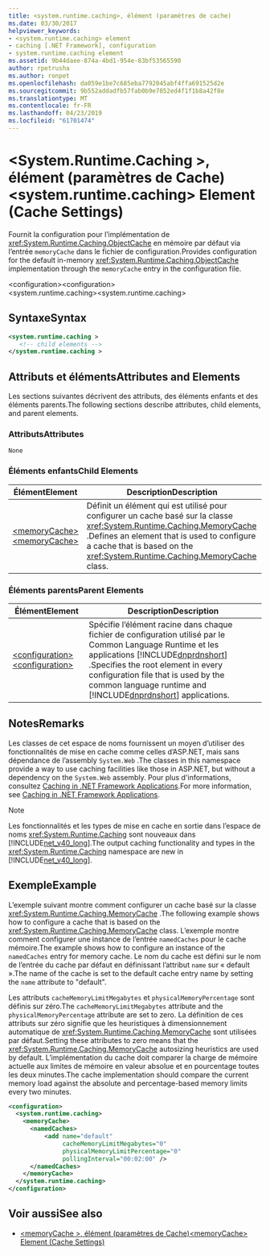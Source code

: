 ```yaml
---
title: <system.runtime.caching>, élément (paramètres de cache)
ms.date: 03/30/2017
helpviewer_keywords:
- <system.runtime.caching> element
- caching [.NET Framework], configuration
- system.runtime.caching element
ms.assetid: 9b44daee-874a-4bd1-954e-83bf53565590
author: rpetrusha
ms.author: ronpet
ms.openlocfilehash: da059e1be7c685eba7792045abf4ffa691525d2e
ms.sourcegitcommit: 9b552addadfb57fab0b9e7852ed4f1f1b8a42f8e
ms.translationtype: MT
ms.contentlocale: fr-FR
ms.lasthandoff: 04/23/2019
ms.locfileid: "61701474"
---
```

# <a name="systemruntimecaching-element-cache-settings"></a><span data-ttu-id="840b7-102">\<System.Runtime.Caching >, élément (paramètres de Cache)</span><span class="sxs-lookup"><span data-stu-id="840b7-102">\<system.runtime.caching> Element (Cache Settings)</span></span>
<span data-ttu-id="840b7-103">Fournit la configuration pour l’implémentation de <xref:System.Runtime.Caching.ObjectCache> en mémoire par défaut via l’entrée `memoryCache` dans le fichier de configuration.</span><span class="sxs-lookup"><span data-stu-id="840b7-103">Provides configuration for the default in-memory <xref:System.Runtime.Caching.ObjectCache> implementation through the `memoryCache` entry in the configuration file.</span></span>  
  
 <span data-ttu-id="840b7-104">\<configuration></span><span class="sxs-lookup"><span data-stu-id="840b7-104">\<configuration></span></span>  
<span data-ttu-id="840b7-105">\<system.runtime.caching></span><span class="sxs-lookup"><span data-stu-id="840b7-105">\<system.runtime.caching></span></span>  
  
## <a name="syntax"></a><span data-ttu-id="840b7-106">Syntaxe</span><span class="sxs-lookup"><span data-stu-id="840b7-106">Syntax</span></span>  
  
```xml  
<system.runtime.caching >  
   <!-- child elements -->  
</system.runtime.caching >  
```  
  
## <a name="attributes-and-elements"></a><span data-ttu-id="840b7-107">Attributs et éléments</span><span class="sxs-lookup"><span data-stu-id="840b7-107">Attributes and Elements</span></span>  
 <span data-ttu-id="840b7-108">Les sections suivantes décrivent des attributs, des éléments enfants et des éléments parents.</span><span class="sxs-lookup"><span data-stu-id="840b7-108">The following sections describe attributes, child elements, and parent elements.</span></span>  
  
### <a name="attributes"></a><span data-ttu-id="840b7-109">Attributs</span><span class="sxs-lookup"><span data-stu-id="840b7-109">Attributes</span></span>  
 `None`  
  
### <a name="child-elements"></a><span data-ttu-id="840b7-110">Éléments enfants</span><span class="sxs-lookup"><span data-stu-id="840b7-110">Child Elements</span></span>  
  
|<span data-ttu-id="840b7-111">Élément</span><span class="sxs-lookup"><span data-stu-id="840b7-111">Element</span></span>|<span data-ttu-id="840b7-112">Description</span><span class="sxs-lookup"><span data-stu-id="840b7-112">Description</span></span>|  
|-------------|-----------------|  
|[<span data-ttu-id="840b7-113">\<memoryCache></span><span class="sxs-lookup"><span data-stu-id="840b7-113">\<memoryCache></span></span>](../../../../../docs/framework/configure-apps/file-schema/runtime/memorycache-element-cache-settings.md)|<span data-ttu-id="840b7-114">Définit un élément qui est utilisé pour configurer un cache basé sur la classe <xref:System.Runtime.Caching.MemoryCache> .</span><span class="sxs-lookup"><span data-stu-id="840b7-114">Defines an element that is used to configure a cache that is based on the <xref:System.Runtime.Caching.MemoryCache> class.</span></span>|  
  
### <a name="parent-elements"></a><span data-ttu-id="840b7-115">Éléments parents</span><span class="sxs-lookup"><span data-stu-id="840b7-115">Parent Elements</span></span>  
  
|<span data-ttu-id="840b7-116">Élément</span><span class="sxs-lookup"><span data-stu-id="840b7-116">Element</span></span>|<span data-ttu-id="840b7-117">Description</span><span class="sxs-lookup"><span data-stu-id="840b7-117">Description</span></span>|  
|-------------|-----------------|  
|[<span data-ttu-id="840b7-118">\<configuration></span><span class="sxs-lookup"><span data-stu-id="840b7-118">\<configuration></span></span>](../../../../../docs/framework/configure-apps/file-schema/configuration-element.md)|<span data-ttu-id="840b7-119">Spécifie l’élément racine dans chaque fichier de configuration utilisé par le Common Language Runtime et les applications [!INCLUDE[dnprdnshort](../../../../../includes/dnprdnshort-md.md)] .</span><span class="sxs-lookup"><span data-stu-id="840b7-119">Specifies the root element in every configuration file that is used by the common language runtime and [!INCLUDE[dnprdnshort](../../../../../includes/dnprdnshort-md.md)] applications.</span></span>|  
  
## <a name="remarks"></a><span data-ttu-id="840b7-120">Notes</span><span class="sxs-lookup"><span data-stu-id="840b7-120">Remarks</span></span>  
 <span data-ttu-id="840b7-121">Les classes de cet espace de noms fournissent un moyen d’utiliser des fonctionnalités de mise en cache comme celles d’ASP.NET, mais sans dépendance de l’assembly `System.Web` .</span><span class="sxs-lookup"><span data-stu-id="840b7-121">The classes in this namespace provide a way to use caching facilities like those in ASP.NET, but without a dependency on the `System.Web` assembly.</span></span> <span data-ttu-id="840b7-122">Pour plus d'informations, consultez [Caching in .NET Framework Applications](../../../../../docs/framework/performance/caching-in-net-framework-applications.md).</span><span class="sxs-lookup"><span data-stu-id="840b7-122">For more information, see [Caching in .NET Framework Applications](../../../../../docs/framework/performance/caching-in-net-framework-applications.md).</span></span>  
  
> [!NOTE]
>  <span data-ttu-id="840b7-123">Les fonctionnalités et les types de mise en cache en sortie dans l’espace de noms <xref:System.Runtime.Caching> sont nouveaux dans [!INCLUDE[net_v40_long](../../../../../includes/net-v40-long-md.md)].</span><span class="sxs-lookup"><span data-stu-id="840b7-123">The output caching functionality and types in the <xref:System.Runtime.Caching> namespace are new in [!INCLUDE[net_v40_long](../../../../../includes/net-v40-long-md.md)].</span></span>  
  
## <a name="example"></a><span data-ttu-id="840b7-124">Exemple</span><span class="sxs-lookup"><span data-stu-id="840b7-124">Example</span></span>  
 <span data-ttu-id="840b7-125">L’exemple suivant montre comment configurer un cache basé sur la classe <xref:System.Runtime.Caching.MemoryCache> .</span><span class="sxs-lookup"><span data-stu-id="840b7-125">The following example shows how to configure a cache that is based on the <xref:System.Runtime.Caching.MemoryCache> class.</span></span> <span data-ttu-id="840b7-126">L’exemple montre comment configurer une instance de l’entrée `namedCaches` pour le cache mémoire.</span><span class="sxs-lookup"><span data-stu-id="840b7-126">The example shows how to configure an instance of the `namedCaches` entry for memory cache.</span></span> <span data-ttu-id="840b7-127">Le nom du cache est défini sur le nom de l’entrée du cache par défaut en définissant l’attribut `name` sur « default ».</span><span class="sxs-lookup"><span data-stu-id="840b7-127">The name of the cache is set to the default cache entry name by setting the `name` attribute to "default".</span></span>  
  
 <span data-ttu-id="840b7-128">Les attributs `cacheMemoryLimitMegabytes` et `physicalMemoryPercentage` sont définis sur zéro.</span><span class="sxs-lookup"><span data-stu-id="840b7-128">The `cacheMemoryLimitMegabytes` attribute and the `physicalMemoryPercentage` attribute are set to zero.</span></span> <span data-ttu-id="840b7-129">La définition de ces attributs sur zéro signifie que les heuristiques à dimensionnement automatique de <xref:System.Runtime.Caching.MemoryCache> sont utilisées par défaut.</span><span class="sxs-lookup"><span data-stu-id="840b7-129">Setting these attributes to zero means that the <xref:System.Runtime.Caching.MemoryCache> autosizing heuristics are used by default.</span></span> <span data-ttu-id="840b7-130">L’implémentation du cache doit comparer la charge de mémoire actuelle aux limites de mémoire en valeur absolue et en pourcentage toutes les deux minutes.</span><span class="sxs-lookup"><span data-stu-id="840b7-130">The cache implementation should compare the current memory load against the absolute and percentage-based memory limits every two minutes.</span></span>  
  
```xml  
<configuration>  
  <system.runtime.caching>  
    <memoryCache>  
      <namedCaches>  
          <add name="default"   
               cacheMemoryLimitMegabytes="0"   
               physicalMemoryLimitPercentage="0"  
               pollingInterval="00:02:00" />  
      </namedCaches>  
    </memoryCache>  
  </system.runtime.caching>  
</configuration>  
```  
  
## <a name="see-also"></a><span data-ttu-id="840b7-131">Voir aussi</span><span class="sxs-lookup"><span data-stu-id="840b7-131">See also</span></span>

- [<span data-ttu-id="840b7-132">\<memoryCache >, élément (paramètres de Cache)</span><span class="sxs-lookup"><span data-stu-id="840b7-132">\<memoryCache> Element (Cache Settings)</span></span>](../../../../../docs/framework/configure-apps/file-schema/runtime/memorycache-element-cache-settings.md)
